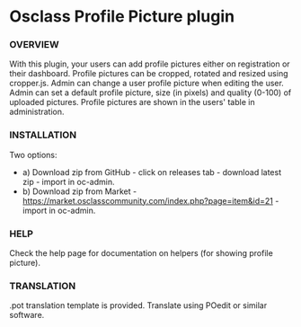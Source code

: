 # Osclass Profile Picture plugin

### OVERVIEW
With this plugin, your users can add profile pictures either on registration or their dashboard.
Profile pictures can be cropped, rotated and resized using cropper.js.
Admin can change a user profile picture when editing the user.
Admin can set a default profile picture, size (in pixels) and quality (0-100) of uploaded pictures.
Profile pictures are shown in the users' table in administration.

### INSTALLATION
Two options:
- a) Download zip from GitHub - click on releases tab - download latest zip - import in oc-admin.
- b) Download zip from Market - https://market.osclasscommunity.com/index.php?page=item&id=21 - import in oc-admin.

### HELP
Check the help page for documentation on helpers (for showing profile picture).

### TRANSLATION
.pot translation template is provided. Translate using POedit or similar software.
